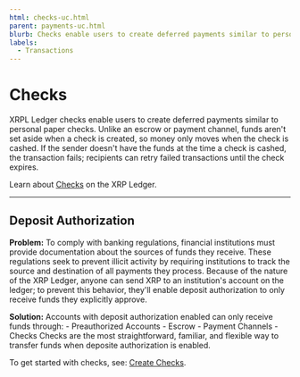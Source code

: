 ```yaml
---
html: checks-uc.html
parent: payments-uc.html
blurb: Checks enable users to create deferred payments similar to personal paper checks.
labels:
  - Transactions
---
```


# Checks

XRPL Ledger checks enable users to create deferred payments similar to personal paper checks. Unlike an escrow or payment channel, funds aren't set aside when a check is created, so money only moves when the check is cashed. If the sender doesn't have the funds at the time a check is cashed, the transaction fails; recipients can retry failed transactions until the check expires.

Learn about [Checks](checks.html) on the XRP Ledger.

---

## Deposit Authorization

**Problem:** To comply with banking regulations, financial institutions must provide documentation about the sources of funds they receive. These regulations seek to prevent illicit activity by requiring institutions to track the source and destination of all payments they process. Because of the nature of the XRP Ledger, anyone can send XRP to an institution's account on the ledger; to prevent this behavior, they'll enable deposit authorization to only receive funds they explicitly approve. <!-- SPELLING_IGNORE: cft -->

<!-- [BSA, KYC, AML, and CFT](become-an-xrp-ledger-gateway.html#gateway-compliance) -->

**Solution:** Accounts with deposit authorization enabled can only receive funds through:
    - Preauthorized Accounts
    - Escrow
    - Payment Channels
    - Checks
Checks are the most straightforward, familiar, and flexible way to transfer funds when deposite authorization is enabled.

To get started with checks, see: [Create Checks]().